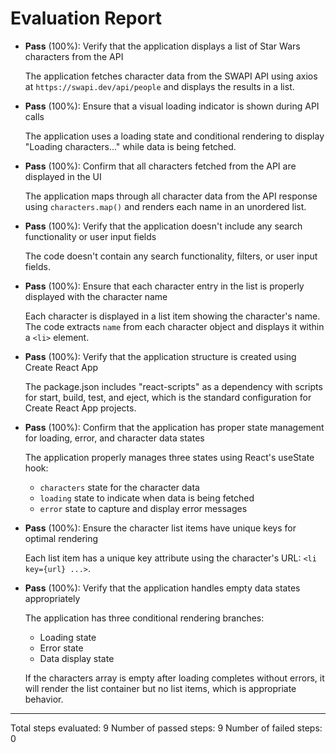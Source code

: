 # Evaluation Report

- **Pass** (100%): Verify that the application displays a list of Star Wars characters from the API
  
  The application fetches character data from the SWAPI API using axios at `https://swapi.dev/api/people` and displays the results in a list.

- **Pass** (100%): Ensure that a visual loading indicator is shown during API calls
  
  The application uses a loading state and conditional rendering to display "Loading characters..." while data is being fetched.

- **Pass** (100%): Confirm that all characters fetched from the API are displayed in the UI
  
  The application maps through all character data from the API response using `characters.map()` and renders each name in an unordered list.

- **Pass** (100%): Verify that the application doesn't include any search functionality or user input fields
  
  The code doesn't contain any search functionality, filters, or user input fields.

- **Pass** (100%): Ensure that each character entry in the list is properly displayed with the character name
  
  Each character is displayed in a list item showing the character's name. The code extracts `name` from each character object and displays it within a `<li>` element.

- **Pass** (100%): Verify that the application structure is created using Create React App
  
  The package.json includes "react-scripts" as a dependency with scripts for start, build, test, and eject, which is the standard configuration for Create React App projects.

- **Pass** (100%): Confirm that the application has proper state management for loading, error, and character data states
  
  The application properly manages three states using React's useState hook:
  - `characters` state for the character data
  - `loading` state to indicate when data is being fetched
  - `error` state to capture and display error messages

- **Pass** (100%): Ensure the character list items have unique keys for optimal rendering
  
  Each list item has a unique key attribute using the character's URL: `<li key={url} ...>`.

- **Pass** (100%): Verify that the application handles empty data states appropriately
  
  The application has three conditional rendering branches:
  - Loading state
  - Error state
  - Data display state
  
  If the characters array is empty after loading completes without errors, it will render the list container but no list items, which is appropriate behavior.

---

Total steps evaluated: 9
Number of passed steps: 9
Number of failed steps: 0